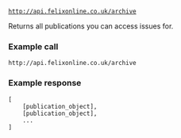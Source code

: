 <code>http://api.felixonline.co.uk/archive</code>

Returns all publications you can access issues for.

### Example call
`http://api.felixonline.co.uk/archive`

### Example response
    [
        [publication_object],
        [publication_object],
        ...
    ]
